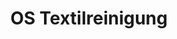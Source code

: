 ---
title: "OS Textilreinigung"
url: /wien/os-textilreinigung-landstrasser-hauptstrasse/
shop: Wäscherei
---